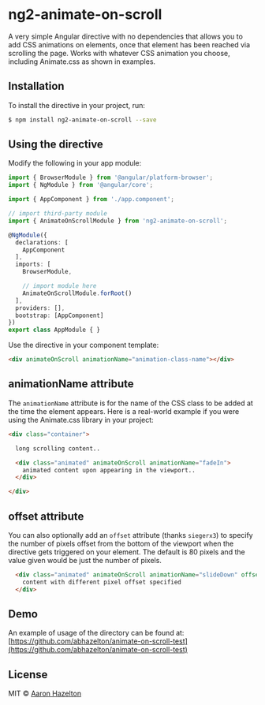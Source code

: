 # ng2-animate-on-scroll

A very simple Angular directive with no dependencies that allows you to add CSS animations on elements, once that element has been reached via scrolling the page.  Works with whatever CSS animation you choose, including Animate.css as shown in examples.

## Installation

To install the directive in your project, run:

```bash
$ npm install ng2-animate-on-scroll --save
```

## Using the directive

Modify the following in your app module:

```typescript
import { BrowserModule } from '@angular/platform-browser';
import { NgModule } from '@angular/core';

import { AppComponent } from './app.component';

// import third-party module
import { AnimateOnScrollModule } from 'ng2-animate-on-scroll';

@NgModule({
  declarations: [
    AppComponent
  ],
  imports: [
    BrowserModule,

    // import module here
    AnimateOnScrollModule.forRoot()
  ],
  providers: [],
  bootstrap: [AppComponent]
})
export class AppModule { }
```

Use the directive in your component template:

```html
<div animateOnScroll animationName="animation-class-name"></div>
```

## animationName attribute

The `animationName` attribute is for the name of the CSS class to be added at the time the element appears.  Here is a real-world example if you were using the Animate.css library in your project:

```html
<div class="container">

  long scrolling content..

  <div class="animated" animateOnScroll animationName="fadeIn">
    animated content upon appearing in the viewport..
  </div>

</div>
```

## offset attribute

You can also optionally add an `offset` attribute (thanks `siegerx3`) to specify the number of pixels offset from the bottom of the viewport when the directive gets triggered on your element.  The default is 80 pixels and the value given would be just the number of pixels.

```html
  <div class="animated" animateOnScroll animationName="slideDown" offset="120">
    content with different pixel offset specified
  </div>
```

## Demo

An example of usage of the directory can be found at:
[https://github.com/abhazelton/animate-on-scroll-test](https://github.com/abhazelton/animate-on-scroll-test)

## License

MIT © [Aaron Hazelton](mailto:abhazelton@gmail.com)
